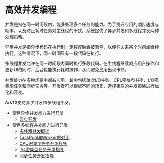 # 高效并发编程

并发是指在同一时间段内，能够处理多个任务的能力。为了提升应用的响应速度与帧率，以及防止耗时任务对主线程的干扰，系统提供了异步并发和多线程并发两种处理策略。

异步并发是指异步代码在执行到一定程度后会被暂停，以便在未来某个时间点继续执行，这种情况下，同一时间只有一段代码在执行。

多线程并发允许在同一时间段内同时执行多段代码。在主线程继续响应用户操作和更新UI的同时，后台也能执行耗时操作，从而避免应用出现卡顿。

并发能力在多种场景中都有应用，其中包括单次I/O任务、CPU密集型任务、I/O密集型任务和同步任务等。开发者可以根据不同的场景，选择相应的并发策略进行优化和开发。

ArkTS支持异步并发和多线程并发。

- 使用异步并发能力进行开发
    - [异步开发](../arkts-utils/async-concurrency-overview.md)
- 使用多线程并发能力进行开发
    - [多线程并发概述](../arkts-utils/multi-thread-concurrency-overview.md)
    - [TaskPool和Worker的对比](../arkts-utils/taskpool-vs-worker.md)
    - [CPU密集型任务开发指导](../arkts-utils/cpu-intensive-task-development.md)
    - [I/O密集型任务开发指导](../arkts-utils/io-intensive-task-development.md)
    - [同步任务开发指导](../arkts-utils/sync-task-development.md)
